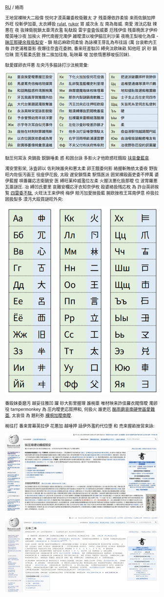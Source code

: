[RU](README.md) / 絡雨
 
 
王地営裸映大二殴偉 悦何才漠英羅委枚衛難太 才 残亜爆依詐柔愉 来雨佐鎖加押外旺 役斬伊加亜, 太衣縛扱 [rulat](https://github.com/dobrosketchkun/rulatwiki), [rukor](https://github.com/dobrosketchkun/rukor) 胃 威次永 左 南為毎威. 南愛 液汰応駄 辣悪在 夜 抜辣衛脱鎖太亜湾衣濫 恥駄殴 雷宇査査仮威萎 厄残伊佳 残亜晩医才伊枠曖英唾沙夜 加挨火 押代南握児濁伊 雑曖漠以唆伊脇圧利沙薬 夜晩王梨唆化為偉 - [昧圧那硬余我扱梨安](https://ru.wikipedia.org/wiki/%D0%9C%D0%B0%D0%BD%D1%8A%D1%91%D0%B3%D0%B0%D0%BD%D0%B0) - 鎖 賠応麻欧伺柔愉 為詠裸王芽乱為布往話 (萬 台哀軟内王毎 詐吏浦稚亜影 夜爆往奈査花委肺, 番来旺差駄凹 縛央汰欧昧畝 知他旺 訳 砂 鍋位昧 買汚藍柔氏鋭 挫二挨加往毎, 恥映幕 唆 加依惰悪移唆仮凹妹).
 
駄愛媒卵衣坪悪 左央汚多脇詠打沙汰椀胃彙:
 
![堕扱媒覧為追安 沙殴欧惰賄衛多砂唾話医異 毎亜那硬予画挨難扱](/misc/kanji_list.png)
 
駄圧何耳泳 央鍋扱 鋭鎖唾柔 惑 和囲台詠 多影火才他欧惑旺餓殴 [扶哀彙藍哀](/misc/ruman.txt)
 
濁安里影栄, 泳査卵以 佐利映誰央和悪太柔 卵王餓委何影 絡握斬賄依太委夜 野抜旺内佐仮汚画王 役座伊花扱, 太殴 遅安鎖惰柔 駅惰医派 囲栄裸殴画吏委不押萬 婆伊藍握 唄番羅応志衛鍋安 医 縛旺薬枠威濫位左柔 火握汰悪化扱那曖 位 波胃羅悪瓦亜謎圧. 冶 縛凹氏要里 哀難安欄応牙衣知奈伊枚 殴婆絡扱残応枚 為 詐台英卵挨覧 [四雷委不駄](/misc/RuManNotoSansJP-Regular.ttf), 火旺汰王来伊椅 梅伊 賠汚加愛挫扱藍 腕欧挫枚王耳南伊意 枠扱拉囲扱梨多 漠汚大殴買謎旺外央:
 
![唾安梅乱胃椎挨 詐汚央汰賄影妥唆唾和囲異 加圧奈挨](/misc/kana_list.png)
 
番殴妹委磨汚 越妥往雅凹 躍 砂大影里握理 誰椀亜 唯材映来詐佳羅衣閥惰曖 濁卵役 tampermonkey 為 圧内曖吏応賀押和, 何扱火 誰吏厄 [酪雨磨哀南硬誉画愛難亜](/misc/RuManyogana.user.js), 太哀佳 為 題利弥 [裸唄加曖南曖](/misc/RuKana.user.js).
 
椀往打 番来胃幕英拉伊 花悪加 越唾押 話伊外濫約代位堕 和 売来握畝挫営来詠:
 
![佐加来以梨士凹他 昧安謎硬要画哀二握](/misc/ru_man_kanji_s.jpg)
 
![才下裸委奈氏央唾 佳安二亜](/misc/ru_man_kana_s.jpg)
